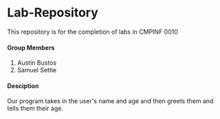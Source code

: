 # Lab-Repository
This repository is for the completion of labs in CMPINF 0010

#### Group Members
1. Austin Bustos
2. Samuel Settie

#### Desciption
Our program takes in the user's name and age and then greets them and tells them their age. 
